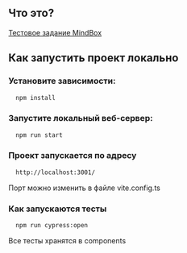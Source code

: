 ## Что это?

[Тестовое задание MindBox](https://docs.google.com/document/d/1zoTB6WO1aXGUjMpXcyhAWAHHl-tStGdZYUWSKtVthH8/edit?usp=drivesdk)

## Как запустить проект локально

### Установите зависимости:

```bash
  npm install
```

### Запустите локальный веб-сервер:

```bash
  npm run start
```

### Проект запускается по адресу

```bash
  http://localhost:3001/
```
Порт можно изменить в файле vite.config.ts

### Как запускаются тесты

```bash
  npm run cypress:open
```
Все тесты хранятся в components
